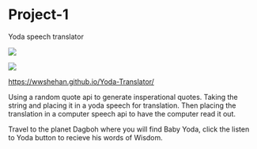 # Project-1
Yoda speech translator

![](./assets/screen-shots/indexSC.png)

![](./assets/screen-shots/yodaHome.png)

https://wwshehan.github.io/Yoda-Translator/

Using a random quote api to generate insperational quotes.
Taking the string and placing it in a yoda speech for translation.
Then placing the translation in a computer speech api to have the computer read it out.

Travel to the planet Dagboh where you will find Baby Yoda,
click the listen to Yoda button to recieve his words of Wisdom.



